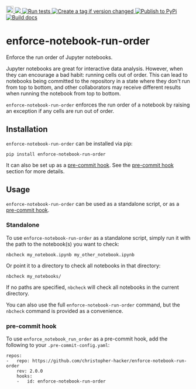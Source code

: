 <p align="left">
 <a href="https://badge.fury.io/py/enforce-notebook-run-order">
   <img src="https://badge.fury.io/py/enforce-notebook-run-order@2x.png" alt="PyPI version" height="20">
 </a>
 <a href="https://codecov.io/gh/christopher-hacker/enforce-notebook-run-order" > 
   <img src="https://codecov.io/gh/christopher-hacker/enforce-notebook-run-order/branch/main/graph/badge.svg?token=019MXVQYN5"/> 
 </a>
  <a href="https://github.com/christopher-hacker/enforce-notebook-run-order/actions/workflows/test.yaml">
    <img src="https://github.com/christopher-hacker/enforce-notebook-run-order/actions/workflows/test.yaml/badge.svg" alt="Run tests">
  </a>
  <a href="https://github.com/christopher-hacker/enforce-notebook-run-order/actions/workflows/auto-tag.yml">
    <img src="https://github.com/christopher-hacker/enforce-notebook-run-order/actions/workflows/auto-tag.yml/badge.svg" alt="Create a tag if version changed">
  </a>
  <a href="https://github.com/christopher-hacker/enforce-notebook-run-order/actions/workflows/publish-pypi.yaml">
    <img src="https://github.com/christopher-hacker/enforce-notebook-run-order/actions/workflows/publish-pypi.yaml/badge.svg" alt="Publish to PyPi">
  </a>
  <a href="https://github.com/christopher-hacker/enforce-notebook-run-order/actions/workflows/docs.yml">
   <img src="https://github.com/christopher-hacker/enforce-notebook-run-order/actions/workflows/docs.yml/badge.svg" alt="Build docs">
  </a>
</p>

enforce-notebook-run-order
==========================

Enforce the run order of Jupyter notebooks.

Jupyter notebooks are great for interactive data analysis. However, when
they can encourage a bad habit: running cells out of order. This can
lead to notebooks being committed to the repository in a state where
they don\'t run from top to bottom, and other collaborators may receive
different results when running the notebook from top to bottom.

`enforce-notebook-run-order` enforces the run order of a notebook by
raising an exception if any cells are run out of order.

Installation
------------

`enforce-notebook-run-order` can be installed via pip:

``` {.sourceCode .bash}
pip install enforce-notebook-run-order
```

It can also be set up as a [pre-commit hook](https://pre-commit.com/).
See the [pre-commit hook](#pre-commit-hook) section for more details.

Usage
-----

`enforce-notebook-run-order` can be used as a standalone script, or as a
[pre-commit hook](https://pre-commit.com/).

### Standalone

To use `enforce-notebook-run-order` as a standalone script, simply run
it with the path to the notebook(s) you want to check:

``` {.sourceCode .bash}
nbcheck my_notebook.ipynb my_other_notebook.ipynb
```

Or point it to a directory to check all notebooks in that directory:

``` {.sourceCode .bash}
nbcheck my_notebooks/
```

If no paths are specified, `nbcheck` will check all notebooks in the
current directory.

You can also use the full `enforce-notebook-run-order` command, but the
`nbcheck` command is provided as a convenience.

### pre-commit hook

To use `enforce_notebook_run_order` as a pre-commit hook, add the
following to your `.pre-commit-config.yaml`:

``` {.sourceCode .yaml}
repos:
-   repo: https://github.com/christopher-hacker/enforce-notebook-run-order
    rev: 2.0.0
    hooks:
    -   id: enforce-notebook-run-order
```
